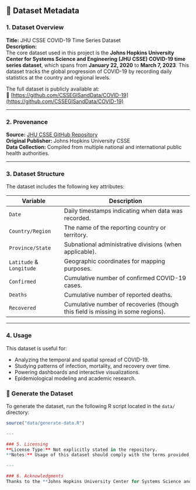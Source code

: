 ## 📄 Dataset Metadata

### 1. Dataset Overview  
**Title:** JHU CSSE COVID-19 Time Series Dataset  
**Description:**  
The core dataset used in this project is the **Johns Hopkins University Center for Systems Science and Engineering (JHU CSSE) COVID-19 time series dataset**, which spans from **January 22, 2020** to **March 7, 2023**. This dataset tracks the global progression of COVID-19 by recording daily statistics at the country and regional levels.  

The full dataset is publicly available at:  
🔗 [https://github.com/CSSEGISandData/COVID-19](https://github.com/CSSEGISandData/COVID-19)

---

### 2. Provenance  
**Source:** [JHU CSSE GitHub Repository](https://github.com/CSSEGISandData/COVID-19)  
**Original Publisher:** Johns Hopkins University CSSE  
**Data Collection:** Compiled from multiple national and international public health authorities.

---

### 3. Dataset Structure  
The dataset includes the following key attributes:

| **Variable**        | **Description**                                                                 |
|---------------------|---------------------------------------------------------------------------------|
| `Date`              | Daily timestamps indicating when data was recorded.                             |
| `Country/Region`    | The name of the reporting country or territory.                                 |
| `Province/State`    | Subnational administrative divisions (when applicable).                         |
| `Latitude` & `Longitude` | Geographic coordinates for mapping purposes.                             |
| `Confirmed`         | Cumulative number of confirmed COVID-19 cases.                                  |
| `Deaths`            | Cumulative number of reported deaths.                                           |
| `Recovered`         | Cumulative number of recoveries (though this field is missing in some regions). |

---

### 4. Usage  
This dataset is useful for:

- Analyzing the temporal and spatial spread of COVID-19.
- Studying patterns of infection, mortality, and recovery over time.
- Powering dashboards and interactive visualizations.
- Epidemiological modeling and academic research.

### 🔧 Generate the Dataset

To generate the dataset, run the following R script located in the `data/` directory:

```r
source("data/generate-data.R")

---

### 5. Licensing  
**License Type:** Not explicitly stated in the repository.  
**Notes:** Usage of this dataset should comply with the terms provided by the JHU CSSE and the original data sources. Refer to [JHU CSSE Licensing Info](https://github.com/CSSEGISandData/COVID-19#license) for more.

---

### 6. Acknowledgments  
Thanks to the **Johns Hopkins University Center for Systems Science and Engineering** for making this data publicly available and maintaining it throughout the pandemic.
